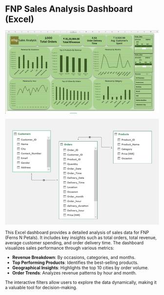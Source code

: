 

# FNP Sales Analysis Dashboard (Excel)

![fnp_sales](https://github.com/Firdousrahmani/fnp_gift/blob/main/fnp%20dashboard%20screenshots.png)

![schema_fnp](https://github.com/Firdousrahmani/fnp_gift/blob/main/schema%20fnp.png)

This Excel dashboard provides a detailed analysis of sales data for FNP (Ferns N Petals). It includes key insights such as total orders, total revenue, average customer spending, and order delivery time. The dashboard visualizes sales performance through various metrics:

- **Revenue Breakdown**: By occasions, categories, and months.
- **Top Performing Products**: Identifies the best-selling products.
- **Geographical Insights**: Highlights the top 10 cities by order volume.
- **Order Trends**: Analyzes revenue patterns by hour and month.

The interactive filters allow users to explore the data dynamically, making it a valuable tool for decision-making.
